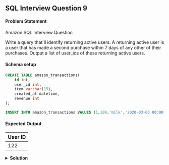 ## SQL Interview Question 9

#### Problem Statement

<bold>Amazon SQL Interview Question</bold>

Write a query that'll identify returning active users.
A returning active user is a user that has made a second purchase within 7 days of any other of their purchases.
Output a list of user_ids of these returning active users.

#### Schema setup

```sql
CREATE TABLE amazon_transactions(
    id int, 
    user_id int,
    item varchar(15),
    created_at datetime,
    revenue int
);

INSERT INTO amazon_transactions VALUES (1,109,'milk','2020-03-03 00:00:00',123),(2,139,'biscuit','2020-03-18 00:00:00', 421), (3,120,'milk','2020-03-18 00:00:00',176), (4,108,'banana','2020-03-18 00:00:00',862), (5,130,'milk','2020-03-28 00:00:00',333), (6,103,'bread','2020-03-29 00:00:00',862), (7,122,'banana','2020-03-07 00:00:00',952), (8,125,'bread','2020-03-13 00:00:00',317), (9,139,'bread','2020-03-30 00:00:00',929), (10,141,'banana','2020-03-17 00:00:00',812), (11,116,'bread','2020-03-31 00:00:00',226), (12,128,'bread','2020-03-04 00:00:00',112), (13,146,'biscuit','2020-03-04 00:00:00',362), (14,119,'banana','2020-03-28 00:00:00',127), (15,142,'bread','2020-03-09 00:00:00',503), (16,122,'bread','2020-03-06 00:00:00',593), (17,128,'biscuit','2020-03-24 00:00:00',160), (18,112,'banana','2020-03-24 00:00:00',262), (19,149,'banana','2020-03-29 00:00:00',382), (20,100,'banana','2020-03-18 00:00:00',599);
```

#### Expected Output

| User ID |
|---------|
| 122     |

<details>
<summary><strong>Solution</strong></summary>

```sql
SELECT
  am1.user_id
FROM amazon_transactions am1
INNER JOIN amazon_transactions am2
USING(user_id)
WHERE am1.created_at > am2.created_at
AND ABS(DATEDIFF(am1.created_at,am2.created_at)) <= 7;
```
</details>
